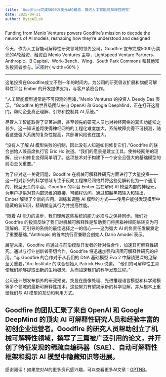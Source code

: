 ```yaml
---
title: 'Goodfire完成5000万美元A轮融资，推进人工智能可解释性研究'
date: 2025-04-21
author: ByteAILab
---
```


Funding from Menlo Ventures powers Goodfire’s mission to decode the neurons of AI models, reshaping how they’re understood and designed 

今天，作为人工智能可解释性研究领域的领先公司，Goodfire 宣布完成5000万美元的A轮融资，融资由 Menlo Ventures 主导，Lightspeed Venture Partners、Anthropic、B Capital、Work-Bench、Wing、South Park Commons 和其他知名投资者参与。![图片](https://ai-techpark.com/wp-content/uploads/Goodfire-Raises.jpg){ width=60% }

---
这笔投资在Goodfire成立不到一年的时间内，为公司的研究倡议扩展和旗舰可解释性平台 Ember 的开发提供支持，与客户紧密合作。

“人工智能模型通常是不可预测的黑箱，”Menlo Ventures 的投资人 Deedy Das 表示。“Goodfire 的世界级团队来自 OpenAI 和 Google DeepMind，正在打开这扇门，帮助企业真正理解、引导和控制其 AI 系统。”

尽管人工智能取得了显著进展，甚至领先的研究人员也对神经网络的真实功能知之甚少。这一知识差距使得神经网络的工程化难度加大，系统故障变得不可预测，随着这些强大系统的复杂性提高，其部署风险也在加大。

“没有人了解 AI 模型失败的机制，因此没有人知道如何修复它们，”Goodfire 的联合创始人兼首席执行官 Eric Ho 说道。“我们的愿景是建立工具，使神经网络的理解、设计和修复变得简单明了。这项技术对于构建下一个安全且强大的基础模型的前沿至关重要。”

为了应对这一关键问题，Goodfire 在机械可解释性研究方面进行了大量投资——这一相对新兴的科学领域专注于反向工程神经网络并将这些见解转化为一个通用的、模型无关的平台。Goodfire 的平台 Ember 旨在解码 AI 模型内部的神经元，为用户提供对其内部思维的直接、可编程访问。通过超越黑箱输入和输出，Ember 解锁了全新的应用、训练和调整 AI 模型的方式——使用户能够发现模型中隐藏的新知识，精确塑造其行为并提高性能。

“随着 AI 能力的进步，我们理解这些系统的能力必须与之保持同步。我们对 Goodfire 的投资反映了我们对机械可解释性是帮助我们将黑箱神经网络转变为可理解的、可引导的系统的最佳选择之一的信心——这为强大 AI 的负责任发展奠定了重要基础，”Anthropic 的首席执行官兼联合创始人 Dario Amodei 表示。

展望未来，Goodfire 将通过与前沿模型开发者的针对性合作，加速其可解释性研究。通过与行业创新者密切合作，Goodfire 将迅速加强和巩固可解释性研究的应用。“与 Goodfire 的合作对于从我们的 DNA 基础模型 Evo 2 中解锁更深的见解至关重要，”Arc Institute 的联合创始人 Patrick Hsu 说道。 “他们的可解释性工具使我们能够提取出新的生物概念，从而加速我们的科学发现过程。”

公司还计划发布额外的研究预览，突显在图像处理、先进推理语言模型和科学建模等多个领域的最新可解释性技术。这些努力有望揭示新的科学见解，并从根本上重塑我们与 AI 模型的互动和利用方式。

Goodfire 的团队汇聚了来自 OpenAI 和 Google DeepMind 的顶尖 AI 可解释性研究人员和经验丰富的初创企业运营者。Goodfire 的研究人员帮助创立了机械可解释性领域，撰写了三篇被广泛引用的论文，并开创了特征发现的稀疏自编码器（SAE）、自动可解释性框架和揭示 AI 模型中隐藏知识等进展。
---
感谢阅读！如果您对AI的更多资讯感兴趣，可以查看更多AI文章：[GPTNB](https://gptnb.com)。